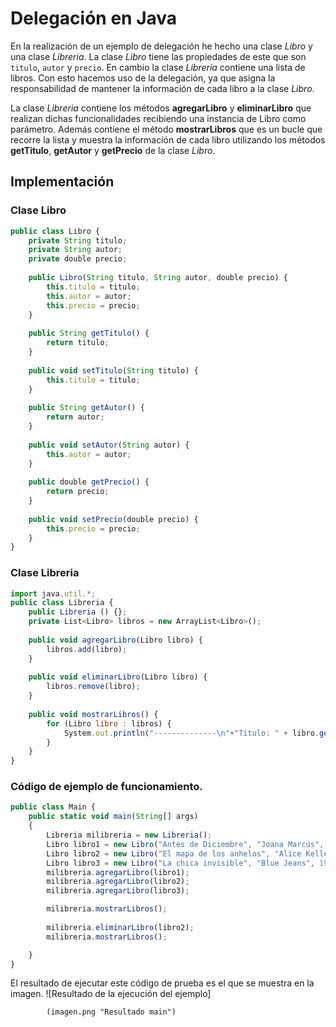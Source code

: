 # Delegación en Java

En la realización de un ejemplo de delegación he hecho una clase _Libro_ y una clase _Libreria_. La clase _Libro_ tiene las propiedades de este que son `titulo`, `autor` y `precio`. En cambio la clase _Libreria_ contiene una lista de libros. Con esto hacemos uso de la delegación, ya que asigna la responsabilidad de mantener la información de cada libro a la clase _Libro_.


La clase _Libreria_ contiene los métodos **agregarLibro** y **eliminarLibro** que realizan dichas funcionalidades recibiendo una instancia de Libro como parámetro. Además contiene el método **mostrarLibros** que es un bucle que recorre la lista y muestra la información de cada libro utilizando los métodos **getTitulo**, **getAutor** y **getPrecio** de la clase _Libro_.


## Implementación


### Clase Libro

```js
public class Libro {
    private String titulo;
    private String autor;
    private double precio;
    
    public Libro(String titulo, String autor, double precio) {
        this.titulo = titulo;
        this.autor = autor;
        this.precio = precio;
    }
    
    public String getTitulo() {
        return titulo;
    }
    
    public void setTitulo(String titulo) {
        this.titulo = titulo;
    }
    
    public String getAutor() {
        return autor;
    }
    
    public void setAutor(String autor) {
        this.autor = autor;
    }
    
    public double getPrecio() {
        return precio;
    }
    
    public void setPrecio(double precio) {
        this.precio = precio;
    }
}
```


### Clase Libreria
```js
import java.util.*;
public class Libreria {
    public Libreria () {};
    private List<Libro> libros = new ArrayList<Libro>();
    
    public void agregarLibro(Libro libro) {
        libros.add(libro);
    }
    
    public void eliminarLibro(Libro libro) {
        libros.remove(libro);
    }
    
    public void mostrarLibros() {
        for (Libro libro : libros) {
            System.out.println("--------------\n"+"Título: " + libro.getTitulo() + " \nAutor: " + libro.getAutor() + " \nPrecio: " + libro.getPrecio() + "\n--------------");
        }
    }
}
```


### Código de ejemplo de funcionamiento.

```js
public class Main {
    public static void main(String[] args)
    {
        Libreria milibreria = new Libreria();
        Libro libro1 = new Libro("Antes de Diciembre", "Joana Marcús", 17.95);
        Libro libro2 = new Libro("El mapa de los anhelos", "Alice Kellen", 8.75);
        Libro libro3 = new Libro("La chica invisible", "Blue Jeans", 19.99);
        milibreria.agregarLibro(libro1);
        milibreria.agregarLibro(libro2);
        milibreria.agregarLibro(libro3);

        milibreria.mostrarLibros();
        
        milibreria.eliminarLibro(libro2);
        milibreria.mostrarLibros();

    }
}
```

El resultado de ejecutar este código de prueba es el que se muestra en la imagen.
![Resultado de la ejecución del ejemplo]


            (imagen.png "Resultado main")

